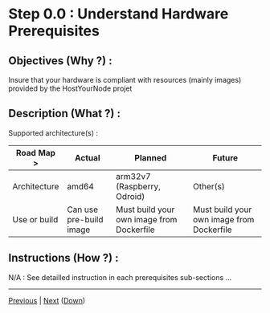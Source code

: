 Step 0.0 : Understand Hardware Prerequisites
==

Objectives (Why ?) :
--
Insure that your hardware is compliant with resources (mainly images) provided by the HostYourNode projet

Description (What ?) :
--
Supported architecture(s) :
<table>
    <thead>
        <tr>
            <th>Road Map ></th>
            <th>Actual</th>
            <th>Planned</th>
            <th>Future</th>
        </tr>
    </thead>
    <tbody>
        <tr>
            <td>Architecture</td>
            <td>amd64</td>
            <td>arm32v7 (Raspberry, Odroid)</td>
            <td>Other(s)</td>
        </tr>
        <tr>
            <td>Use or build</td>      
            <td>Can use pre-build image</td>
            <td>Must build your own image from Dockerfile</td>
            <td>Must build your own image from Dockerfile</td>
        </tr>
    </tbody>
</table>

Instructions (How ?) :
--
N/A : See detailled instruction in each prerequisites sub-sections ...


---
<A href="https://github.com/babonet13/HostYourNode/tree/master/HowTo/0_UnderstandPrerequisites">Previous<A/> | <A href="https://github.com/babonet13/HostYourNode/blob/master/HowTo/0_UnderstandPrerequisites/1_SoftPrerequisites.md">Next<A/> (<A href="https://github.com/babonet13/HostYourNode/blob/master/HowTo/0_UnderstandPrerequisites/readme.md">Down</A>)
